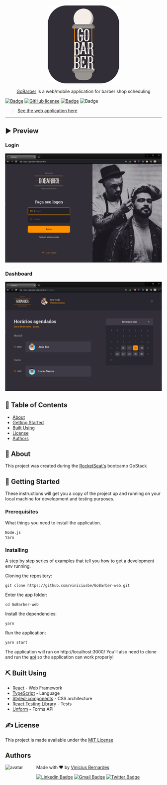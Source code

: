 <p align="center">
  <a href="https://gobarber.vibesa.online/" rel="noopener">
 <img src="https://github.com/viniciusbe/GoBarber-web/blob/master/.github/images/logo_github.png" alt="Project logo"></a>
</p>


<p align="center"> <a href="https://gobarber.vibesa.online/">GoBarber</a> is a web/mobile application for barber shop scheduling  </p>
  
  [![Badge](https://img.shields.io/badge/PRs-Welcome-%23ff9000)](https://github.com/viniciusbe/GoBarber-web/pulls) [![GitHub license](https://img.shields.io/github/license/viniciusbe/GoBarber-web?color=%23ff9000)](https://github.com/viniciusbe/GoBarber-web/blob/master/LICENSE) [![Badge](https://img.shields.io/badge/made%20by-Vin%C3%ADcius%20Bernardes-%23ff9000)](https://github.com/viniciusbe) ![Badge](https://img.shields.io/badge/repo%20status-Active-green)
  
  > [See the web application here](https://gobarber.vibesa.online/) 

---


## ▶ Preview

### Login

<p align="center">
  <a href="https://github.com/viniciusbe/GoBarber-web/blob/master/.github/images/login.png">
    <img src="https://github.com/viniciusbe/GoBarber-web/blob/master/.github/images/login.png" title="Login" /></a>
</p>

### Dashboard

<p align="center">
  <a href="https://github.com/viniciusbe/GoBarber-web/blob/master/.github/images/dashboard.png">
    <img src="https://github.com/viniciusbe/GoBarber-web/blob/master/.github/images/dashboard.png" title="Dashboard" /></a>
</p>


## 📝 Table of Contents

- [About](#about)
- [Getting Started](#getting_started)
- [Built Using](#built_using)
- [License](#license)
- [Authors](#authors)

## 🧐 About <a name = "about"></a>

This project was created during the [RocketSeat's](https://rocketseat.com.br/) bootcamp GoStack

## 🏁 Getting Started <a name = "getting_started"></a>

These instructions will get you a copy of the project up and running on your local machine for development and testing purposes.

### Prerequisites

What things you need to install the application.

```
Node.js
Yarn
```

### Installing

A step by step series of examples that tell you how to get a development env running.

Cloning the repository:

```
git clone https://github.com/viniciusbe/GoBarber-web.git
```

Enter the app folder:

```
cd GoBarber-web
```

Install the dependencies:
```
yarn
```

Run the application:

```
yarn start
```

The application will run on http://localhost:3000/
You'll also need to clone and run the [api](https://github.com/viniciusbe/GoBarberBackEndDeploy) so the application can work properly!

## ⛏️ Built Using <a name = "built_using"></a>

- [React](https://reactjs.org/) - Web Framework
- [TypeScript](https://www.typescriptlang.org/) - Language
- [Styled-components](https://styled-components.com/) - CSS architecture
- [React Testing Library](https://testing-library.com/docs/react-testing-library/intro) - Tests
- [Unform](https://unform.dev/) - Forms API

## ✍️ License <a name = "license"></a>

This project is made available under the [MIT License](https://github.com/viniciusbe/GoBarber-web/blob/master/LICENSE)


## Authors <a name = "license"></a> <a name="authors"></a>

<a href="https://github.com/viniciusbe">
  
 <img align="left" width="100" height="100" src="https://avatars.githubusercontent.com/u/61849613?s=460&u=246f8dbe8afcc6dec5999d2a6243121bcd4922be&v=4" alt="avatar"/>

</a>

Made with ❤ by [Vinícius Bernardes](https://github.com/viniciusbe)

[![Linkedin Badge](https://img.shields.io/badge/-LinkedIn-blue?style=flat-square&logo=Linkedin&logoColor=white)](https://www.linkedin.com/in/vinicius-bernardes-santos/)
[![Gmail Badge](https://img.shields.io/badge/-vinicius@vibesa.online-d14836?style=flat-square&logo=Gmail&logoColor=white)](mailto:vinicius@vibesa.online)
[![Twitter Badge](https://img.shields.io/twitter/url?label=Twitter&style=social&url=https%3A%2F%2Ftwitter.com%2FViniciusbern7)](https://twitter.com/Viniciusbern7)
